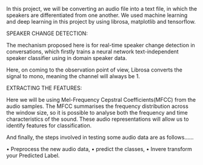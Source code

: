 In this project, we will be converting an audio file into a text file, in which the speakers are differentiated from one another. 
We used machine learning and deep learning in this project by using librosa, matplotlib and  tensorflow.


SPEAKER CHANGE DETECTION:

The mechanism proposed here is for real-time speaker change detection in conversations, which firstly trains a neural network text-independent speaker classifier using in domain speaker data.


Here, on coming to the observation point of view, Librosa converts the signal to mono, meaning the channel will always be 1.

EXTRACTING THE FEATURES:

Here we will be using Mel-Frequency Cepstral Coefficients(MFCC) from the audio samples. The MFCC summarises the frequency distribution across the window size, so it is possible to analyse both the frequency and time characteristics of the sound. These audio representations will allow us to identify features for classification.


And finally, the steps involved in testing some audio data are as follows......

•	Preprocess the new audio data,
•	predict the classes,
•	Invere transform your Predicted Label.

